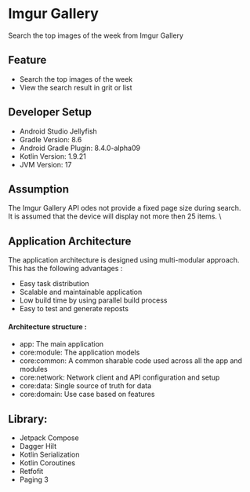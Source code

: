 # Imgur Gallery
Search the top images of the week from Imgur Gallery

## Feature
- Search the top images of the week
- View the search result in grit or list

## Developer Setup
- Android Studio Jellyfish
- Gradle Version: 8.6
- Android Gradle Plugin: 8.4.0-alpha09
- Kotlin Version: 1.9.21
- JVM Version: 17

## Assumption
The Imgur Gallery API odes not provide a fixed page size during search. \
It is assumed that the device will display not more then 25 items. \

## Application Architecture
The application architecture is designed using multi-modular approach. \
This has the following advantages : 
- Easy task distribution
- Scalable and maintainable application
- Low build time by using parallel build process
- Easy to test and generate reposts

#### Architecture structure :
- app: The main application
- core:module: The application models
- core:common: A common sharable code used across all the app and modules
- core:network: Network client and API configuration and setup
- core:data: Single source of truth for data
- core:domain: Use case based on features

## Library:
- Jetpack Compose
- Dagger Hilt
- Kotlin Serialization
- Kotlin Coroutines
- Retfofit
- Paging 3